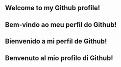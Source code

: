 ## Welcome to my Github profile!
## Bem-vindo ao meu perfil do Github!
## Bienvenido a mi perfil de Github!
## Benvenuto al mio profilo di Github!

